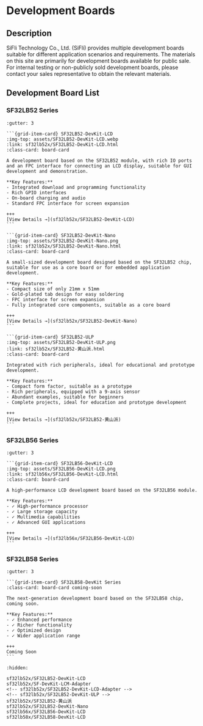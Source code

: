 # Development Boards

## Description

SiFli Technology Co., Ltd. (SiFli) provides multiple development boards suitable for different application scenarios and requirements. The materials on this site are primarily for development boards available for public sale. For internal testing or non-publicly sold development boards, please contact your sales representative to obtain the relevant materials.

## Development Board List

### SF32LB52 Series

````{grid} 1 2 2 3
:gutter: 3

```{grid-item-card} SF32LB52-DevKit-LCD
:img-top: assets/SF32LB52-DevKit-LCD.webp
:link: sf32lb52x/SF32LB52-DevKit-LCD.html
:class-card: board-card

A development board based on the SF32LB52 module, with rich IO ports and an FPC interface for connecting an LCD display, suitable for GUI development and demonstration.

**Key Features:**
- Integrated download and programming functionality
- Rich GPIO interfaces
- On-board charging and audio
- Standard FPC interface for screen expansion

+++
[View Details →](sf32lb52x/SF32LB52-DevKit-LCD)
```

```{grid-item-card} SF32LB52-DevKit-Nano
:img-top: assets/SF32LB52-DevKit-Nano.png
:link: sf32lb52x/SF32LB52-DevKit-Nano.html
:class-card: board-card

A small-sized development board designed based on the SF32LB52 chip, suitable for use as a core board or for embedded application development.

**Key Features:**
- Compact size of only 21mm x 51mm
- Gold-plated tab design for easy soldering
- FPC interface for screen expansion
- Fully integrated core components, suitable as a core board

+++
[View Details →](sf32lb52x/SF32LB52-DevKit-Nano)
```

```{grid-item-card} SF32LB52-ULP
:img-top: assets/SF32LB52-DevKit-ULP.png
:link: sf32lb52x/SF32LB52-黄山派.html
:class-card: board-card

Integrated with rich peripherals, ideal for educational and prototype development.

**Key Features:**
- Compact form factor, suitable as a prototype
- Rich peripherals, equipped with a 9-axis sensor
- Abundant examples, suitable for beginners
- Complete projects, ideal for education and prototype development

+++
[View Details →](sf32lb52x/SF32LB52-黄山派)
```
````

### SF32LB56 Series

````{grid} 1 2 2 3
:gutter: 3

```{grid-item-card} SF32LB56-DevKit-LCD
:img-top: assets/SF32LB56-DevKit-LCD.png
:link: sf32lb56x/SF32LB56-DevKit-LCD.html
:class-card: board-card

A high-performance LCD development board based on the SF32LB56 module.

**Key Features:**
- ✓ High-performance processor
- ✓ Large storage capacity
- ✓ Multimedia capabilities
- ✓ Advanced GUI applications

+++
[View Details →](sf32lb56x/SF32LB56-DevKit-LCD)
```
````

### SF32LB58 Series

````{grid} 1 2 2 3
:gutter: 3

```{grid-item-card} SF32LB58-DevKit Series
:class-card: board-card coming-soon

The next-generation development board based on the SF32LB58 chip, coming soon.

**Key Features:**
- ✓ Enhanced performance
- ✓ Richer functionality
- ✓ Optimized design
- ✓ Wider application range

+++
Coming Soon
```
````

```{toctree}
:hidden:

sf32lb52x/SF32LB52-DevKit-LCD
sf32lb52x/SF-DevKit-LCM-Adapter
<!-- sf32lb52x/SF32LB52-DevKit-LCD-Adapter -->
<!-- sf32lb52x/SF32LB52-DevKit-ULP -->
sf32lb52x/SF32LB52-黄山派
sf32lb52x/SF32LB52-DevKit-Nano
sf32lb56x/SF32LB56-DevKit-LCD
sf32lb58x/SF32LB58-DevKit-LCD

```

